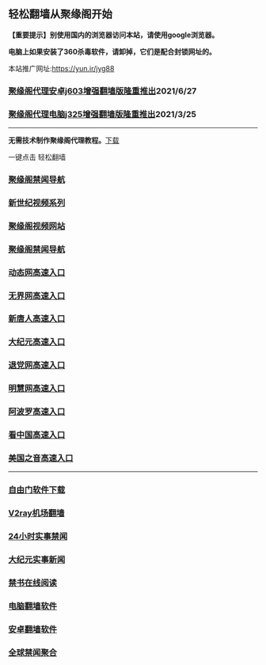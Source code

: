## 轻松翻墙从聚缘阁开始

**【重要提示】别使用国内的浏览器访问本站，请使用google浏览器。**

**电脑上如果安装了360杀毒软件，请卸掉，它们是配合封锁网址的。**

本站推广网址:https://yun.ir/jyg88

### [聚缘阁代理安卓j603增强翻墙版隆重推出](https://gitlab.com/juyuange/2/-/raw/master/j603.apk)2021/6/27

### [聚缘阁代理电脑j325增强翻墙版隆重推出](https://gitlab.com/juyuange/2/-/raw/master/j325dn.rar)2021/3/25

***



**无需技术制作聚缘阁代理教程。**[下载](https://gitlab.com/j25414/jyg/-/raw/master/jygdl.rar)

一键点击 轻松翻墙

### [聚缘阁禁闻导航](https://s.deaac.cf)

### [新世纪视频系列](https://vvd-shape-5b61.f32.workers.dev/sj.html)

### [聚缘阁视频网站](https://d33-snowflake-5230.maw3.workers.dev)

### [聚缘阁禁闻导航](https://bitbucket.org/ewwmakye/mo/src/master/README.md)

### [动态网高速入口](https://8p.aoooe.ga/366698/u44774p)

### [无界网高速入口](https://8p.aoooe.ga/366698/u12t)

### [新唐人高速入口](https://8p.aoooe.ga/366698/t5t)

### [大纪元高速入口](https://8p.aoooe.ga/366698/g7t)

### [退党网高速入口](https://8p.aoooe.ga/366698/d8g)

### [明慧网高速入口](https://8p.aoooe.ga/366698/e3g)

### [阿波罗高速入口](https://8p.aoooe.ga/366698/e13a)

### [看中国高速入口](https://8p.aoooe.ga/366698/e11n)

### [美国之音高速入口](https://8p.aoooe.ga/366698/e18m)
***






### [自由门软件下载](https://git.io/skyfree)

### [V2ray机场翻墙](https://github.com/bannedbook/fanqiang/wiki/V2ray%E6%9C%BA%E5%9C%BA)

### [24小时实事禁闻](https://github.com/fyvn2199/djy/blob/master/gb/n24hr.md?dfh#1)

### [大纪元实事新闻](https://github.com/fyvn2199/djy/blob/master/gb/nsc413.md?dfh#1)

### [禁书在线阅读](https://github.com/txyzum203/djy/blob/master/gb/9p.md?flntdtv#1)

### [电脑翻墙软件](https://github.com/Alvin9999/new-pac/wiki)

### [安卓翻墙软件](https://git.io/afq)

### [全球禁闻聚合](https://github.com/gfw-breaker/banned-news1/blob/master/README.md)












